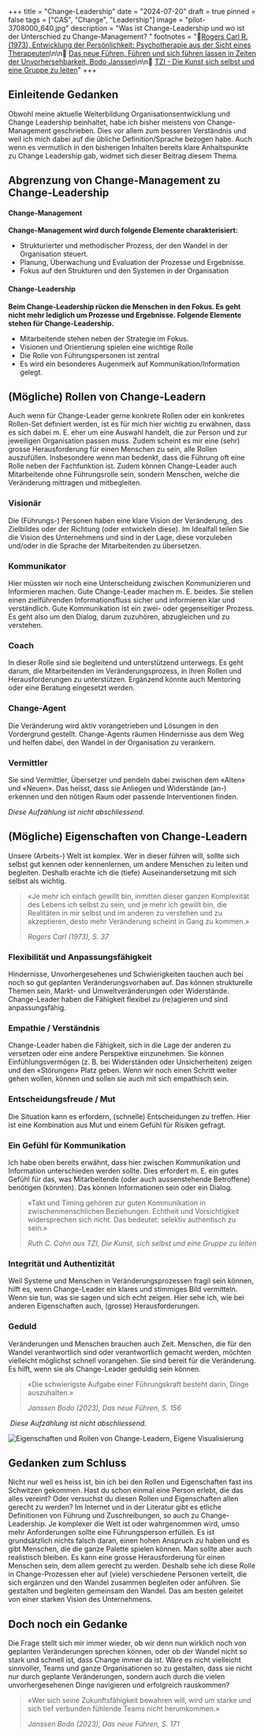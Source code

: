 +++
title = "Change-Leadership"
date = "2024-07-20"
draft = true
pinned = false
tags = ["CAS", "Change", "Leadership"]
image = "pilot-3708000_640.jpg"
description = "Was ist Change-Leadership und wo ist der Unterschied zu Change-Management? "
footnotes = "📘[Rogers Carl R. (1973), Entwicklung der Persönlichkeit: Psychotherapie aus der Sicht eines Therapeuten](https://www.exlibris.ch/de/buecher-buch/deutschsprachige-buecher/carl-r-rogers/entwicklung-der-persoenlichkeit-konzepte-der-humanwissenschaften/id/9783608964172/)\n\n📘 [Das neue Führen, Führen und sich führen lassen in Zeiten der Unvorhersehbarkeit, Bodo Janssen](https://www.exlibris.ch/de/buecher-buch/deutschsprachige-buecher/bodo-janssen/das-neue-fuehren/id/9783424202854/)\n\n📘 [TZI - Die Kunst sich selbst und eine Gruppe zu leiten](https://www.exlibris.ch/de/buecher-buch/deutschsprachige-buecher/cornelia-loehmer/tzi-die-kunst-sich-selbst-und-eine-gruppe-zu-leiten/id/9783608961225/)"
+++
## Einleitende Gedanken

Obwohl meine aktuelle Weiterbildung Organisationsentwicklung und Change Leadership beinhaltet, habe ich bisher meistens von Change-Management geschrieben. Dies vor allem zum besseren Verständnis und weil ich mich dabei auf die übliche Definition/Sprache bezogen habe. Auch wenn es vermutlich in den bisherigen Inhalten bereits klare Anhaltspunkte zu Change Leadership gab, widmet sich dieser Beitrag diesem Thema. 

## Abgrenzung von Change-Management zu Change-Leadership

#### Change-Management

**Change-Management wird durch folgende Elemente charakterisiert:** 

* Strukturierter und methodischer Prozess, der den Wandel in der Organisation steuert.
* Planung, Überwachung und Evaluation der Prozesse und Ergebnisse. 
* Fokus auf den Strukturen und den Systemen in der Organisation

#### **Change-Leadership**

**Beim Change-Leadership rücken die Menschen in den Fokus. Es geht nicht mehr lediglich um Prozesse und Ergebnisse. Folgende Elemente stehen für Change-Leadership.**  

* Mitarbeitende stehen neben der Strategie im Fokus.
* Visionen und Orientierung spielen eine wichtige Rolle
* Die Rolle von Führungspersonen ist zentral
* Es wird ein besonderes Augenmerk auf Kommunikation/Information gelegt.

## (Mögliche) Rollen von Change-Leadern

Auch wenn für Change-Leader gerne konkrete Rollen oder ein konkretes Rollen-Set definiert werden, ist es für mich hier wichtig zu erwähnen, dass es sich dabei m. E. eher um eine Auswahl handelt, die zur Person und zur jeweiligen Organisation passen muss. Zudem scheint es mir eine (sehr) grosse Herausforderung für einen Menschen zu sein, alle Rollen auszufüllen. Insbesondere wenn man bedenkt, dass die Führung oft eine Rolle neben der Fachfunktion ist. Zudem können Change-Leader auch Mitarbeitende ohne Führungsrolle sein, sondern Menschen, welche die Veränderung mittragen und mitbegleiten. 

### Visionär

Die (Führungs-) Personen haben eine klare Vision der Veränderung, des Zielbildes oder der Richtung (oder entwickeln diese). Im Idealfall teilen Sie die Vision des Unternehmens und sind in der Lage, diese vorzuleben und/oder in die Sprache der Mitarbeitenden zu übersetzen. 

### Kommunikator

Hier müssten wir noch eine Unterscheidung zwischen Kommunizieren und Informieren machen. Gute Change-Leader machen m. E. beides. Sie stellen einen zielführenden Informationsfluss sicher und informieren klar und verständlich. Gute Kommunikation ist ein zwei- oder gegenseitiger Prozess. Es geht also um den Dialog, darum zuzuhören, abzugleichen und zu verstehen. 

### Coach

In dieser Rolle sind sie begleitend und unterstützend unterwegs. Es geht darum, die Mitarbeitenden im Veränderungsprozess, in ihren Rollen und Herausforderungen zu unterstützen. Ergänzend könnte auch Mentoring oder eine Beratung eingesetzt werden. 

### Change-Agent

Die Veränderung wird aktiv vorangetrieben und Lösungen in den Vordergrund gestellt. Change-Agents räumen Hindernisse aus dem Weg und helfen dabei, den Wandel in der Organisation zu verankern. 

### Vermittler

Sie sind Vermittler, Übersetzer und pendeln dabei zwischen dem «Alten» und «Neuen». Das heisst, dass sie Anliegen und Widerstände (an-) erkennen und den nötigen Raum oder passende Interventionen finden.

*Diese Aufzählung ist nicht abschliessend.*

## (Mögliche) Eigenschaften von Change-Leadern

Unsere (Arbeits-) Welt ist komplex. Wer in dieser führen will, sollte sich selbst gut kennen oder kennenlernen, um andere Menschen zu leiten und begleiten. Deshalb erachte ich die (tiefe) Auseinandersetzung mit sich selbst als wichtig.

> «Je mehr ich einfach gewillt bin, inmitten dieser ganzen Komplexität des Lebens ich selbst zu sein, und je mehr ich gewillt bin, die Realitäten in mir selbst und im anderen zu verstehen und zu akzeptieren, desto mehr Veränderung scheint in Gang zu kommen.» 
>
> *Rogers Carl (1973), S. 37*

### Flexibilität und Anpassungsfähigkeit

Hindernisse, Unvorhergesehenes und Schwierigkeiten tauchen auch bei noch so gut geplanten Veränderungsvorhaben auf. Das können strukturelle Themen sein, Markt- und Umweltveränderungen oder Widerstände. Change-Leader haben die Fähigkeit flexibel zu (re)agieren und sind anpassungsfähig. 

### Empathie / Verständnis

Change-Leader haben die Fähigkeit, sich in die Lage der anderen zu versetzen oder eine andere Perspektive einzunehmen. Sie können Einfühlungsvermögen (z. B. bei Widerständen oder Unsicherheiten) zeigen und den «Störungen» Platz geben. Wenn wir noch einen Schritt weiter gehen wollen, können und sollen sie auch mit sich empathisch sein. 

### Entscheidungsfreude / Mut

Die Situation kann es erfordern, (schnelle) Entscheidungen zu treffen. Hier ist eine Kombination aus Mut und einem Gefühl für Risiken gefragt. 

### Ein Gefühl für Kommunikation

Ich habe oben bereits erwähnt, dass hier zwischen Kommunikation und Information unterschieden werden sollte. Dies erfordert m. E. ein gutes Gefühl für das, was Mitarbeitende (oder auch aussenstehende Betroffene) benötigen (könnten). Das können Informationen sein oder ein Dialog. 

> «Takt und Timing gehören zur guten Kommunikation in zwischenmenschlichen Beziehungen. Echtheit und Vorsichtigkeit widersprechen sich nicht. Das bedeutet: selektiv authentisch zu sein.» 
>
> *Ruth C. Cohn aus TZI, Die Kunst, sich selbst und eine Gruppe zu leiten*

### Integrität und Authentizität

Weil Systeme und Menschen in Veränderungsprozessen fragil sein können, hilft es, wenn Change-Leader ein klares und stimmiges Bild vermitteln. Wenn sie tun, was sie sagen und sich echt zeigen. Hier sehe ich, wie bei anderen Eigenschaften auch, (grosse) Herausforderungen. 

### Geduld

Veränderungen und Menschen brauchen auch Zeit. Menschen, die für den Wandel verantwortlich sind oder verantwortlich gemacht werden, möchten vielleicht möglichst schnell vorangehen. Sie sind bereit für die Veränderung. Es hilft, wenn sie als Change-Leader geduldig sein können. 

> «Die schwierigste Aufgabe einer Führungskraft besteht darin, Dinge auszuhalten.» 
>
> *Janssen Bodo (2023), Das neue Führen, S. 156*

 *Diese Aufzählung ist nicht abschliessend.*

![Eigenschaften und Rollen von Change-Leadern, Eigene Visualisierung ](change-leadership.png)

## Gedanken zum Schluss

Nicht nur weil es heiss ist, bin ich bei den Rollen und Eigenschaften fast ins Schwitzen gekommen. Hast du schon einmal eine Person erlebt, die das alles vereint? Oder versuchst du diesen Rollen und Eigenschaften allen gerecht zu werden? Im Internet und in der Literatur gibt es etliche Definitionen von Führung und Zuschreibungen, so auch zu Change-Leadership. Je komplexer die Welt ist oder wahrgenommen wird, umso mehr Anforderungen sollte eine Führungsperson erfüllen. Es ist grundsätzlich nichts falsch daran, einen hohen Anspruch zu haben und es gibt Menschen, die die ganze Palette spielen können. Man sollte aber auch realistisch bleiben. Es kann eine grosse Herausforderung für einen Menschen sein, dem allem gerecht zu werden. Deshalb sehe ich diese Rolle in Change-Prozessen eher auf (viele) verschiedene Personen verteilt, die sich ergänzen und den Wandel zusammen begleiten oder anführen. Sie gestalten und begleiten gemeinsam den Wandel. Das am besten geleitet von einer starken Vision des Unternehmens. 

## Doch noch ein Gedanke

Die Frage stellt sich mir immer wieder, ob wir denn nun wirklich noch von geplanten Veränderungen sprechen können, oder ob der Wandel nicht so stark und schnell ist, dass Change immer da ist. Wäre es nicht vielleicht sinnvoller, Teams und ganze Organisationen so zu gestalten, dass sie nicht nur durch geplante Veränderungen, sondern auch durch die vielen unvorhergesehenen Dinge navigieren und erfolgreich rauskommen?

> «Wer sich seine Zukunftsfähigkeit bewahren will, wird um starke und sich tief verbunden fühlende Teams nicht herumkommen.» 
>
> *Janssen Bodo (2023), Das neue Führen, S. 171*